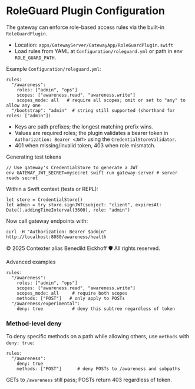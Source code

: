 # RoleGuard Plugin Configuration

The gateway can enforce role-based access rules via the built-in `RoleGuardPlugin`.

- Location: `apps/GatewayServer/GatewayApp/RoleGuardPlugin.swift`
- Load rules from YAML at `Configuration/roleguard.yml` or path in env `ROLE_GUARD_PATH`.

Example `Configuration/roleguard.yml`:

```
rules:
  "/awareness":
    roles: ["admin", "ops"]
    scopes: ["awareness.read", "awareness.write"]
    scopes_mode: all   # require all scopes; omit or set to "any" to allow any one
  "/bootstrap": "admin"  # string still supported (shorthand for roles: ["admin"])
```

- Keys are path prefixes; the longest matching prefix wins.
- Values are required roles; the plugin validates a bearer token in `Authorization: Bearer <JWT>` using the `CredentialStoreValidator`.
- 401 when missing/invalid token, 403 when role mismatch.

Generating test tokens

```
// Use gateway's CredentialStore to generate a JWT
env GATEWAY_JWT_SECRET=mysecret swift run gateway-server # server reads secret
```

Within a Swift context (tests or REPL):

```
let store = CredentialStore()
let admin = try store.signJWT(subject: "client", expiresAt: Date().addingTimeInterval(3600), role: "admin")
```

Now call gateway endpoints with:

```
curl -H "Authorization: Bearer $admin" http://localhost:8080/awareness/health
```

© 2025 Contexter alias Benedikt Eickhoff 🛡️ All rights reserved.


Advanced examples

```
rules:
  "/awareness":
    roles: ["admin", "ops"]
    scopes: ["awareness.read", "awareness.write"]
    scopes_mode: all     # require both scopes
    methods: ["POST"]   # only apply to POSTs
  "/awareness/experimental":
    deny: true           # deny this subtree regardless of token
```


### Method-level deny

To deny specific methods on a path while allowing others, use `methods` with `deny: true`:

```
rules:
  "/awareness":
    deny: true
    methods: ["POST"]      # deny POSTs to /awareness and subpaths
```

GETs to `/awareness` still pass; POSTs return 403 regardless of token.

